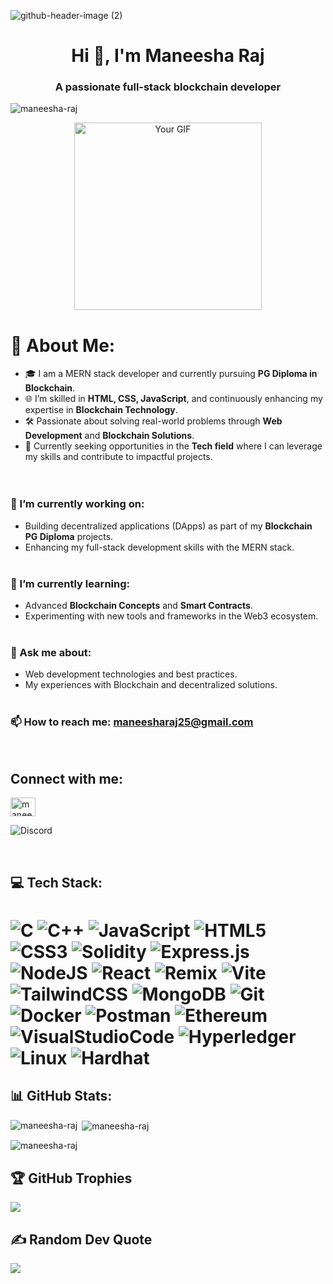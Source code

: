 ![github-header-image (2)](https://github.com/user-attachments/assets/88f93b43-f6c8-4ccb-910f-0fe32ca09427)



<h1 align="center">Hi 👋, I'm Maneesha Raj</h1>

<h3 align="center">A passionate full-stack blockchain developer</h3>

<p align="left"> <img src="https://komarev.com/ghpvc/?username=maneesha-raj&label=Profile%20views&color=0e75b6&style=flat" alt="maneesha-raj" /> </p>

 <p align="center">
  <img src="https://github.com/user-attachments/assets/b7124b5b-41f6-464d-8883-b17a0db6ba02" alt="Your GIF" width="300" />
</p>

# 💫 About Me:
- 🎓 I am a MERN stack developer and currently pursuing  **PG Diploma in Blockchain**.<br>
- 🌐 I’m skilled in **HTML, CSS, JavaScript**, and continuously enhancing my expertise in **Blockchain Technology**.<br>
- 🛠️ Passionate about solving real-world problems through **Web Development** and **Blockchain Solutions**.<br>
- 🚀 Currently seeking opportunities in the **Tech field** where I can leverage my skills and contribute to impactful projects.<br><br>  <br>
### 🔭 I’m currently working on:<br>
- Building decentralized applications (DApps) as part of my **Blockchain PG Diploma** projects.<br>
- Enhancing my full-stack development skills with the MERN stack.<br><br>
### 🌱 I’m currently learning:<br>
- Advanced **Blockchain Concepts** and **Smart Contracts**.<br>
- Experimenting with new tools and frameworks in the Web3 ecosystem.<br><br>
### 💬 Ask me about:<br>
- Web development technologies and best practices.<br>
- My experiences with Blockchain and decentralized solutions.<br><br>

 ### 📫 How to reach me: **maneesharaj25@gmail.com**
 <br>
<h2 align="left">Connect with me:</h3> 
<p align="left">
<a href="https://linkedin.com/in/maneesha raj" target="blank"><img align="center" src="https://raw.githubusercontent.com/rahuldkjain/github-profile-readme-generator/master/src/images/icons/Social/linked-in-alt.svg" alt="maneesha raj" height="30" width="40" /></a>
 
  ![Discord](https://img.shields.io/badge/Discord-5865F2.svg?style=for-the-badge&logo=Discord&logoColor=white)
</p>


<br> 

## 💻 Tech Stack:
# ![C](https://img.shields.io/badge/c-%2300599C.svg?style=for-the-badge&logo=c&logoColor=white) ![C++](https://img.shields.io/badge/c++-%2300599C.svg?style=for-the-badge&logo=c%2B%2B&logoColor=white) ![JavaScript](https://img.shields.io/badge/javascript-%23323330.svg?style=for-the-badge&logo=javascript&logoColor=%23F7DF1E) ![HTML5](https://img.shields.io/badge/html5-%23E34F26.svg?style=for-the-badge&logo=html5&logoColor=white) ![CSS3](https://img.shields.io/badge/css3-%231572B6.svg?style=for-the-badge&logo=css3&logoColor=white) ![Solidity](https://img.shields.io/badge/Solidity-%23363636.svg?style=for-the-badge&logo=solidity&logoColor=white) ![Express.js](https://img.shields.io/badge/express.js-%23404d59.svg?style=for-the-badge&logo=express&logoColor=%2361DAFB) ![NodeJS](https://img.shields.io/badge/node.js-6DA55F?style=for-the-badge&logo=node.js&logoColor=white) ![React](https://img.shields.io/badge/react-%2320232a.svg?style=for-the-badge&logo=react&logoColor=%2361DAFB) ![Remix](https://img.shields.io/badge/remix-%23000.svg?style=for-the-badge&logo=remix&logoColor=white) ![Vite](https://img.shields.io/badge/vite-%23646CFF.svg?style=for-the-badge&logo=vite&logoColor=white) ![TailwindCSS](https://img.shields.io/badge/tailwindcss-%2338B2AC.svg?style=for-the-badge&logo=tailwind-css&logoColor=white) ![MongoDB](https://img.shields.io/badge/MongoDB-%234ea94b.svg?style=for-the-badge&logo=mongodb&logoColor=white) ![Git](https://img.shields.io/badge/git-%23F05033.svg?style=for-the-badge&logo=git&logoColor=white) ![Docker](https://img.shields.io/badge/docker-%230db7ed.svg?style=for-the-badge&logo=docker&logoColor=white) ![Postman](https://img.shields.io/badge/Postman-FF6C37?style=for-the-badge&logo=postman&logoColor=white) ![Ethereum](https://img.shields.io/badge/Ethereum-3C3C3D?style=for-the-badge&logo=Ethereum&logoColor=white) ![VisualStudioCode](https://img.shields.io/badge/Visual_Studio_Code-0078D4?style=for-the-badge&logo=visual%20studio%20code&logoColor=white) ![Hyperledger](https://img.shields.io/badge/hyperledger-%2311AB00?style=for-the-badge&logo=hyperledger&logoColor=white) ![Linux](https://img.shields.io/badge/Linux-FCC624.svg?style=for-the-badge&logo=Linux&logoColor=black) ![Hardhat](https://img.shields.io/badge/HARDHAT-5C2D91?style=for-the-badge&logoColor=white&logoSize=auto)



## 📊 GitHub Stats:

<p><img align="left" src="https://github-readme-stats.vercel.app/api/top-langs?username=maneesha-raj&show_icons=true&locale=en&layout=compact" alt="maneesha-raj" /></p>

<p>&nbsp;<img align="center" src="https://github-readme-stats.vercel.app/api?username=maneesha-raj&show_icons=true&locale=en" alt="maneesha-raj" /></p>

<p><img align="center" src="https://github-readme-streak-stats.herokuapp.com/?user=maneesha-raj&" alt="maneesha-raj" /></p>

## 🏆 GitHub Trophies
![](https://github-profile-trophy.vercel.app/?username=Maneesha-Raj&theme=radical&no-frame=true&no-bg=false&margin-w=4)

## ✍️ Random Dev Quote
![](https://quotes-github-readme.vercel.app/api?type=horizontal&theme=tokyonight)

